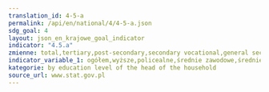 ```yaml
---
translation_id: 4-5-a
permalink: /api/en/national/4/4-5-a.json
sdg_goal: 4
layout: json_en_krajowe_goal_indicator
indicator: "4.5.a"
zmienne: total,tertiary,post-secondary,secondary vocational,general secondary,basic vocational,not higher than lower secondary
indicator_variable_1: ogółem,wyższe,policealne,średnie zawodowe,średnie ogólnokształcące,zasadnicze zawodowe,co najwyżej gimnazjalne;
kategorie: by education level of the head of the household
source_url: www.stat.gov.pl
---
```

